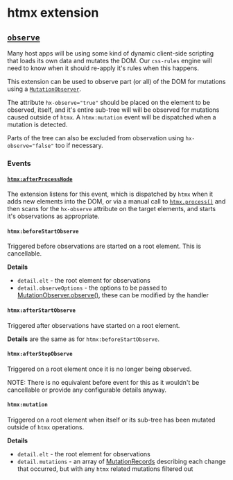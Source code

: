 # htmx extension

## [`observe`](../htmx/observe.js)

Many host apps will be using some kind of dynamic client-side scripting that
loads its own data and mutates the DOM. Our `css-rules` engine will need to know
when it should re-apply it's rules when this happens.

This extension can be used to observe part (or all) of the DOM for mutations
using a
[`MutationObserver`](https://developer.mozilla.org/en-US/docs/Web/API/MutationObserver).

The attribute `hx-observe="true"` should be placed on the element to be
observed, itself, and it's entire sub-tree will will be observed for mutations
caused outside of `htmx`. A `htmx:mutation` event will be dispatched when a
mutation is detected.

Parts of the tree can also be excluded from observation using
`hx-observe="false"` too if necessary.

### Events

#### [`htmx:afterProcessNode`](https://htmx.org/events/#htmx:afterProcessNode)

The extension listens for this event, which is dispatched by `htmx` when it adds
new elements into the DOM, or via a manual call to
[`htmx.process()`](https://htmx.org/api/#process) and then scans for the
`hx-observe` attribute on the target elements, and starts it's observations as
appropriate.

#### `htmx:beforeStartObserve`

Triggered before observations are started on a root element. This is
cancellable.

**Details**

- `detail.elt` - the root element for observations
- `detail.observeOptions` - the options to be passed to
  [MutationObserver.observe()](https://developer.mozilla.org/en-US/docs/Web/API/MutationObserver/observe),
  these can be modified by the handler

#### `htmx:afterStartObserve`

Triggered after observations have started on a root element.

**Details** are the same as for `htmx:beforeStartObserve`.

#### `htmx:afterStopObserve`

Triggered on a root element once it is no longer being observed.

NOTE: There is no equivalent before event for this as it wouldn't be cancellable
or provide any configurable details anyway.

#### `htmx:mutation`

Triggered on a root element when itself or its sub-tree has been mutated outside
of `htmx` operations.

**Details**

- `detail.elt` - the root element for observations
- `detail.mutations` - an array of
  [MutationRecords](https://developer.mozilla.org/en-US/docs/Web/API/MutationRecord)
  describing each change that occurred, but with any `htmx` related mutations
  filtered out
